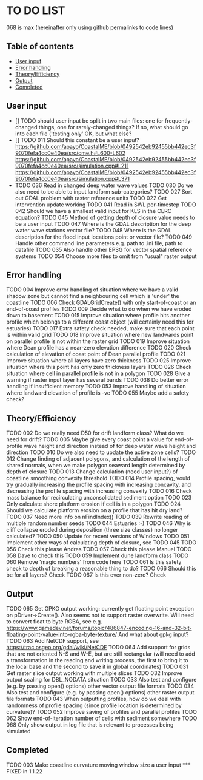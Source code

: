 # TO DO LIST

068 is max (hereinafter only using github permalinks to code lines)

## Table of contents
- [User input](#user-input)
- [Error handling](#error-handling)
- [Theory/Efficiency](#theory-efficiency)
- [Output](#output)
- [Completed](#completed)

## User input
- [] TODO should user input be split in two main files: one for frequently-changed things, one for rarely-changed things? If so, what should go into each file ('testing only' OK, but what else?
- [] TODO 011 Should this constant be a user input? 
		https://github.com/apayo/CoastalME/blob/0492542eb92455bb442ec3f9070fefa4cc0e40ea/src/cme.h#L600-L602
		https://github.com/apayo/CoastalME/blob/0492542eb92455bb442ec3f9070fefa4cc0e40ea/src/simulation.cpp#L211
		https://github.com/apayo/CoastalME/blob/0492542eb92455bb442ec3f9070fefa4cc0e40ea/src/simulation.cpp#L371
-   TODO 036 Read in changed deep water wave values
   TODO 030 Do we also need to be able to input landform sub-categories?
   TODO 027 Sort out GDAL problem with raster reference units
   TODO 022 Get intervention update working
   TODO 041 Read in SWL per-timestep
   TODO 042 Should we have a smallest valid input for KLS in the CERC equation?
   TODO 045 Method of getting depth of closure value needs to be a user input
   TODO 047 Where is the GDAL description for the deep water wave stations vector file?
   TODO 048 Where is the GDAL description for the flood input locations point or vector file?
   TODO 049 Handle other command line parameters e.g. path to .ini file, path to datafile
   TODO 035 Also handle other EPSG for vector spatial reference systems
   TODO 054 Choose more files to omit from "usual" raster output

##   Error handling
   TODO 004 Improve error handling of situation where we have a valid shadow zone but cannot find a neighbouring cell which is 'under' the coastline
   TODO 006 Check GDALGridCreate() with only start-of-coast or an end-of-coast profiles
   TODO 009 Decide what to do when we have eroded down to basement
   TODO 015 Improve situation where profile hits another profile which belongs to a different coast object (will certainly need this for estuaries)
   TODO 017 Extra safety check needed, make sure that each point is within valid grid
   TODO 018 Improve situation where new landwards point on parallel profile is not within the raster grid
   TODO 019 Improve situation where Dean profile has a near-zero elevation difference
   TODO 020 Check calculation of elevation of coast point of Dean parallel profile
   TODO 021 Improve situation where all layers have zero thickness
   TODO 025 Improve situation where this point has only zero thickness layers
   TODO 026 Check situation where cell in parallel profile is not in a polygon
   TODO 028 Give a warning if raster input layer has several bands
   TODO 038 Do better error handling if insufficient memory
   TODO 053 Improve handling of situation where landward elevation of profile is -ve
   TODO 055 Maybe add a safety check?

##   Theory/Efficiency
   TODO 002 Do we really need D50 for drift landform class? What do we need for drift?
   TODO 005 Maybe give every coast point a value for end-of-profile wave height and direction instead of for deep water wave height and direction
   TODO 010 Do we also need to update the active zone cells?
   TODO 012 Change finding of adjacent polygons, and calculation of the length of shared normals, when we make polygon seaward length determined by depth of closure
   TODO 013 Change calculation (need user input?) of coastline smoothing convexity threshold
   TODO 014 Profile spacing, vould try gradually increasing the profile spacing with increasing concavity, and decreasing the profile spacing with increasing convexity
   TODO 016 Check mass balance for recirculating unconsolidated sediment option
   TODO 023 Only calculate shore platform erosion if cell is in a polygon
   TODO 024 Should we calculate platform erosion on a profile that has hit dry land?
   TODO 037 Need more info on nFindIndex()
   TODO 039 Rewrite reading of multiple random number seeds
   TODO 044 Estuaries :-)
   TODO 046 Why is cliff collapse eroded during deposition (three size classes) no longer calculated?
   TODO 050 Update for recent versions of Windows
   TODO 051 Implement other ways of calculating depth of closure, see TODO 045
   TODO 056 Check this please Andres
   TODO 057 Check this please Manuel
   TODO 058 Dave to check this
   TODO 059 Implement dune landform class
   TODO 060 Remove 'magic numbers' from code here
   TODO 061 Is this safety check to depth of breaking a reasonable thing to do?
   TODO 066 Should this be for all layers? Check
   TODO 067 Is this ever non-zero? Check

##  Output
   TODO 065 Get GPKG output working: currently get floating point exception on pDriver->Create(). Also seems not to support raster overwrite. Will need to convert float to byte RGBA, see e.g. https://www.gamedev.net/forums/topic/486847-encoding-16-and-32-bit-floating-point-value-into-rgba-byte-texture/ And what about gpkg input?
   TODO 063 Add NetCDF support, see https://trac.osgeo.org/gdal/wiki/NetCDF
   TODO 064 Add support for grids that are not oriented N-S and W-E, but are still rectangular (will need to add a transformation in the reading and writing process, the first to bring it to the local base and the second to save it in global coordinates)
   TODO 031 Get raster slice output working with multiple slices
   TODO 032 Improve output scaling for DBL_NODATA situation
   TODO 033 Also test and configure (e.g. by passing open() options) other vector output file formats
   TODO 034 Also test and configure (e.g. by passing open() options) other raster output file formats
   TODO 043 When outputting profiles, how do we deal with randomness of profile spacing (since profile location is determined by curvature)?
   TODO 052 Improve saving of profiles and parallel profiles
   TODO 062 Show end-of-iteration number of cells with sediment somewhere
   TODO 068 Only show output in log file that is relevant to processes being simulated

   
   
## Completed
   TODO 003 Make coastline curvature moving window size a user input *** FIXED in 1.1.22
   